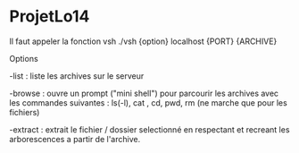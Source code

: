 # ProjetLo14

Il faut appeler la fonction vsh 
./vsh {option} localhost {PORT} {ARCHIVE}

Options

  -list : liste les archives sur le serveur 
  
  -browse : ouvre un prompt ("mini shell") pour parcourir les archives avec les commandes suivantes : ls(-l), cat , cd, pwd, rm (ne marche que pour les fichiers)
  
  -extract : extrait le fichier / dossier selectionné en respectant et recreant les arborescences a partir de l'archive.
